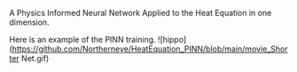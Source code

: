 A Physics Informed Neural Network Applied to the Heat Equation in one dimension.

Here is an example of the PINN training.
![hippo](https://github.com/Northerneye/HeatEquation_PINN/blob/main/movie_Shorter Net.gif)
